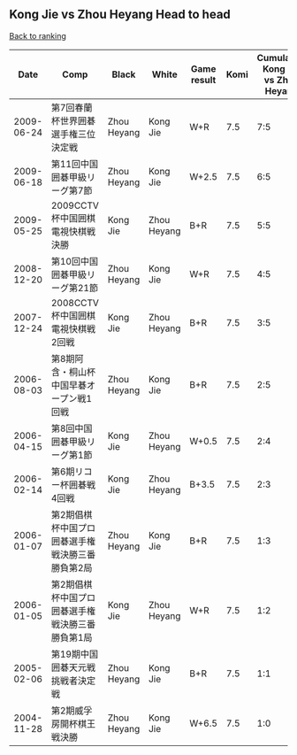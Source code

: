 ## Kong Jie vs Zhou Heyang Head to head

[Back to ranking](../../index.md)




| **Date** | **Comp** | **Black** | **White** | **Game result** | **Komi** | **Cumulative Kong Jie vs Zhou Heyang** | **Kong Jie streak** | **Zhou Heyang streak** | 
| --- | --- | --- | --- | --- | --- | --- | --- | --- |
| 2009-06-24 | 第7回春蘭杯世界囲碁選手権三位決定戦 | Zhou Heyang | Kong Jie | W+R | 7.5 | 7:5 | 5 | 0 | 
| 2009-06-18 | 第11回中国囲碁甲級リーグ第7節 | Zhou Heyang | Kong Jie | W+2.5 | 7.5 | 6:5 | 4 | 0 | 
| 2009-05-25 | 2009CCTV杯中国囲棋電視快棋戦決勝 | Kong Jie | Zhou Heyang | B+R | 7.5 | 5:5 | 3 | 0 | 
| 2008-12-20 | 第10回中国囲碁甲級リーグ第21節 | Zhou Heyang | Kong Jie | W+R | 7.5 | 4:5 | 2 | 0 | 
| 2007-12-24 | 2008CCTV杯中国囲棋電視快棋戦2回戦 | Kong Jie | Zhou Heyang | B+R | 7.5 | 3:5 | 1 | 0 | 
| 2006-08-03 | 第8期阿含・桐山杯中国早碁オープン戦1回戦 | Zhou Heyang | Kong Jie | B+R | 7.5 | 2:5 | 0 | 2 | 
| 2006-04-15 | 第8回中国囲碁甲級リーグ第1節 | Kong Jie | Zhou Heyang | W+0.5 | 7.5 | 2:4 | 0 | 1 | 
| 2006-02-14 | 第6期リコー杯囲碁戦4回戦 | Kong Jie | Zhou Heyang | B+3.5 | 7.5 | 2:3 | 1 | 0 | 
| 2006-01-07 | 第2期倡棋杯中国プロ囲碁選手権戦決勝三番勝負第2局 | Zhou Heyang | Kong Jie | B+R | 7.5 | 1:3 | 0 | 3 | 
| 2006-01-05 | 第2期倡棋杯中国プロ囲碁選手権戦決勝三番勝負第1局 | Kong Jie | Zhou Heyang | W+R | 7.5 | 1:2 | 0 | 2 | 
| 2005-02-06 | 第19期中国囲碁天元戦挑戦者決定戦 | Zhou Heyang | Kong Jie | B+R | 7.5 | 1:1 | 0 | 1 | 
| 2004-11-28 | 第2期威孚房開杯棋王戦決勝 | Zhou Heyang | Kong Jie | W+6.5 | 7.5 | 1:0 | 1 | 0 |




